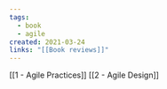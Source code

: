 ```yaml
---
tags:
  - book
  - agile
created: 2021-03-24
links: "[[Book reviews]]"
---
```

[[1 - Agile Practices]]
[[2 - Agile Design]]